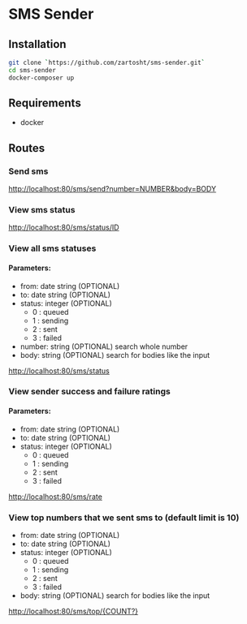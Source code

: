 # SMS Sender

## Installation
```bash
git clone `https://github.com/zartosht/sms-sender.git`
cd sms-sender
docker-composer up
```

## Requirements

* docker

## Routes

### Send sms

[http://localhost:80/sms/send?number=NUMBER&body=BODY](http://localhost:80/sms/send?number=NUMBER&body=BODY)

### View sms status

[http://localhost:80/sms/status/ID](http://localhost:80/sms/status/ID)

### View all sms statuses

#### Parameters:

* from: date string (OPTIONAL)
* to: date string (OPTIONAL)
* status: integer (OPTIONAL)
    * 0 : queued
    * 1 : sending
    * 2 : sent
    * 3 : failed
* number: string (OPTIONAL) search whole number
* body: string (OPTIONAL) search for bodies like the input

[http://localhost:80/sms/status](http://localhost:80/sms/status)

### View sender success and failure ratings

#### Parameters:

* from: date string (OPTIONAL)
* to: date string (OPTIONAL)
* status: integer (OPTIONAL)
    * 0 : queued
    * 1 : sending
    * 2 : sent
    * 3 : failed

[http://localhost:80/sms/rate](http://localhost:80/sms/rate)

### View top numbers that we sent sms to (default limit is 10)

* from: date string (OPTIONAL)
* to: date string (OPTIONAL)
* status: integer (OPTIONAL)
    * 0 : queued
    * 1 : sending
    * 2 : sent
    * 3 : failed
* body: string (OPTIONAL) search for bodies like the input

[http://localhost:80/sms/top/{COUNT?}](http://localhost:80/sms/top/{COUNT?})